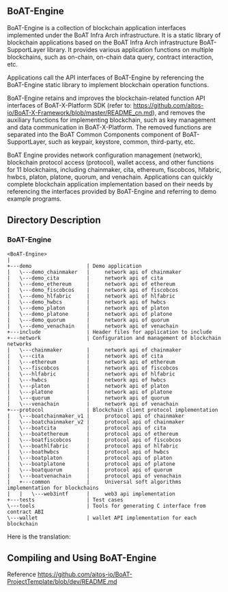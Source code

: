 ## BoAT-Engine

BoAT-Engine is a collection of blockchain application interfaces implemented under the BoAT Infra Arch infrastructure. It is a static library of blockchain applications based on the BoAT Infra Arch infrastructure BoAT-SupportLayer library. It provides various application functions on multiple blockchains, such as on-chain, on-chain data query, contract interaction, etc.

Applications call the API interfaces of BoAT-Engine by referencing the BoAT-Engine static library to implement blockchain operation functions.

BoAT-Engine retains and improves the blockchain-related function API interfaces of BoAT-X-Platform SDK (refer to: https://github.com/aitos-io/BoAT-X-Framework/blob/master/README_cn.md), and removes the auxiliary functions for implementing blockchain, such as key management and data communication in BoAT-X-Platform. The removed functions are separated into the BoAT Common Components component of BoAT-SupportLayer, such as keypair, keystore, common, third-party, etc.

BoAT Engine provides network configuration management (network), blockchain protocol access (protocol), wallet access, and other functions for 11 blockchains, including chainmaker, cita, ethereum, fiscobcos, hlfabric, hwbcs, platon, platone, quorum, and venachain. Applications can quickly complete blockchain application implementation based on their needs by referencing the interfaces provided by BoAT-Engine and referring to demo example programs.

## Directory Description
### BoAT-Engine
```
<BoAT-Engine>
|
+---demo                  | Demo application
|   \---demo_chainmaker   |     network api of chainmaker
|   \---demo_cita         |     network api of cita
|   \---demo_ethereum     |     network api of ethereum
|   \---demo_fiscobcos    |     network api of fiscobcos
|   \---demo_hlfabric     |     network api of hlfabric
|   \---demo_hwbcs        |     network api of hwbcs
|   \---demo_platon       |     network api of platon
|   \---demo_platone      |     network api of platone
|   \---demo_quorum       |     network api of quorum
|   \---demo_venachain    |     network api of venachain
+---include               | Header files for application to include
+---network               | Configuration and management of blockchain networks
|   \---chainmaker        |     network api of chainmaker
|   \---cita              |     network api of cita
|   \---ethereum          |     network api of ethereum
|   \---fiscobcos         |     network api of fiscobcos
|   \---hlfabric          |     network api of hlfabric
|   \---hwbcs             |     network api of hwbcs
|   \---platon            |     network api of platon
|   \---platone           |     network api of platone
|   \---quorum            |     network api of quorum
|   \---venachain         |     network api of venachain
+---protocol              | Blockchain client protocol implementation
|   \---boatchainmaker_v1 |     protocol api of chainmaker
|   \---boatchainmaker_v2 |     protocol api of chainmaker
|   \---boatcita          |     protocol api of cita
|   \---boatethereum      |     protocol api of ethereum
|   \---boatfiscobcos     |     protocol api of fiscobcos
|   \---boathlfabric      |     protocol api of hlfabric
|   \---boathwbcs         |     protocol api of hwbcs
|   \---boatplaton        |     protocol api of platon
|   \---boatplatone       |     protocol api of platone
|   \---boatquorum        |     protocol api of quorum
|   \---boatvenachain     |     protocol api of venachain
|   +---common            |     Universal soft algorithms implementation for blockchains
|   |   \---web3intf      |     web3 api implementation
+---tests                 | Test cases
\---tools                 | Tools for generating C interface from contract ABI
\---wallet                | wallet API implementation for each blockchain
```

Here is the translation:

## Compiling and Using BoAT-Engine

Reference https://github.com/aitos-io/BoAT-ProjectTemplate/blob/dev/README.md

